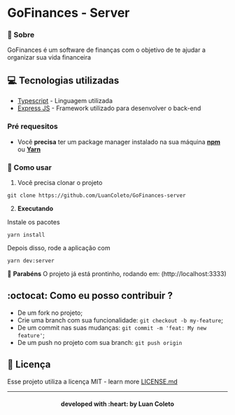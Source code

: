 # GoFinances - Server

### :bookmark: Sobre 

GoFinances é um software de finanças com o objetivo de te ajudar a organizar sua vida financeira

## :computer: Tecnologias utilizadas
 
* [Typescript](https://www.typescriptlang.org/) - Linguagem utilizada
* [Express JS](https://expressjs.com/) - Framework utilizado para desenvolver o back-end


### Pré requesitos

- Você **precisa** ter um package manager instalado na sua máquina **[npm](https://www.npmjs.com/)** ou **[Yarn](https://yarnpkg.com/)**

### :rocket: Como usar

1. Você precisa clonar o projeto

```
git clone https://github.com/LuanColeto/GoFinances-server
```


2. **Executando**


Instale os pacotes

```
yarn install
```

Depois disso, rode a aplicação com

```
yarn dev:server
```

 :tada: **Parabéns** O projeto já está prontinho, rodando em: (http://localhost:3333)



## :octocat: Como eu posso contribuir ?

- De um fork no projeto;
- Crie uma branch com sua funcionalidade: `git checkout -b my-feature`;
- De um commit nas suas mudanças: `git commit -m 'feat: My new feature'`;
- De um push no projeto com sua branch: `git push origin`


## :memo: Licença

Esse projeto utiliza a licença MIT - learn more [LICENSE.md](LICENSE.md)

---

<h4 align="center"> developed with :heart: by Luan Coleto </h4>
